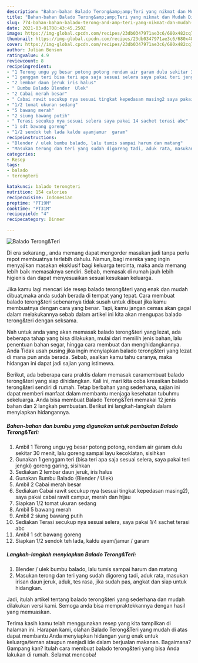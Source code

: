 ```yaml
---
description: "Bahan-bahan Balado Terong&amp;amp;Teri yang nikmat dan Mudah Dibuat"
title: "Bahan-bahan Balado Terong&amp;amp;Teri yang nikmat dan Mudah Dibuat"
slug: 774-bahan-bahan-balado-terong-and-amp-teri-yang-nikmat-dan-mudah-dibuat
date: 2021-03-01T08:43:45.250Z
image: https://img-global.cpcdn.com/recipes/23db0347971ae3c6/680x482cq70/balado-terongteri-foto-resep-utama.jpg
thumbnail: https://img-global.cpcdn.com/recipes/23db0347971ae3c6/680x482cq70/balado-terongteri-foto-resep-utama.jpg
cover: https://img-global.cpcdn.com/recipes/23db0347971ae3c6/680x482cq70/balado-terongteri-foto-resep-utama.jpg
author: Julian Benson
ratingvalue: 4.9
reviewcount: 8
recipeingredient:
- "1 Terong ungu yg besar potong potong rendam air garam dulu sekitar 30 menit lalu goreng sampai layu kecoklatan sisihkan"
- "1 genggam teri bisa teri apa saja sesuai selera saya pakai teri jengki goreng garing sisihkan"
- "2 lembar daun jeruk iris halus"
- " Bumbu Balado Blender  Ulek"
- "2 Cabai merah besar"
- " Cabai rawit secukup nya sesuai tingkat kepedasan masing2 saya pakai cabai rawit campur merah dan hijau"
- "1/2 tomat ukuran sedang"
- "5 bawang merah"
- "2 siung bawang putih"
- " Terasi secukup nya sesuai selera saya pakai 14 sachet terasi abc"
- "1 sdt bawang goreng"
- "1/2 sendok teh lada kaldu ayamjamur  garam"
recipeinstructions:
- "Blender / ulek bumbu balado, lalu tumis sampai harum dan matang"
- "Masukan terong dan teri yang sudah digoreng tadi, aduk rata, masukan irisan daun jeruk, aduk, tes rasa, jika sudah pas, angkat dan siap untuk hidangkan."
categories:
- Resep
tags:
- balado
- terongteri

katakunci: balado terongteri 
nutrition: 154 calories
recipecuisine: Indonesian
preptime: "PT19M"
cooktime: "PT31M"
recipeyield: "4"
recipecategory: Dinner

---
```



![Balado Terong&amp;Teri](https://img-global.cpcdn.com/recipes/23db0347971ae3c6/680x482cq70/balado-terongteri-foto-resep-utama.jpg)

Di era  sekarang , anda memang dapat mengorder masakan jadi tanpa perlu repot membuatnya terlebih dahulu. Namun, bagi mereka yang ingin menyajikan masakan eksklusif bagi keluarga tercinta, maka anda memang lebih baik memasaknya sendiri. Sebab, memasak di rumah jauh lebih higienis dan dapat menyesuaikan sesuai kesukaan keluarga.

Jika kamu lagi mencari ide resep balado terong&amp;teri yang enak dan mudah dibuat,maka anda sudah berada di tempat yang tepat. Cara membuat balado terong&amp;teri  sebenarnya tidak susah untuk dibuat jika kamu membuatnya dengan cara yang benar. Tapi, kamu jangan cemas akan gagal dalam melakukannya 
sebab dalam artikel ini kita akan mengupas balado terong&amp;teri dengan seksama.  



Nah untuk anda yang akan memasak balado terong&amp;teri yang lezat, ada beberapa tahap yang bisa dilakukan, mulai dari memilih jenis bahan, lalu penentuan bahan segar, hingga cara membuat dan menghidangkannya. Anda Tidak usah pusing jika ingin menyiapkan balado terong&amp;teri yang lezat di mana pun anda berada. Sebab, asalkan kamu  tahu caranya, maka hidangan ini dapat jadi sajian yang istimewa.

Berikut, ada beberapa cara praktis  dalam memasak caramembuat balado terong&amp;teri yang siap dihidangkan. Kali ini, mari kita coba kreasikan balado terong&amp;teri sendiri di rumah. Tetap berbahan yang sederhana, sajian ini dapat memberi manfaat dalam membantu menjaga kesehatan tubuhmu sekeluarga. Anda bisa membuat Balado Terong&amp;Teri memakai 12 jenis bahan dan 2 langkah pembuatan. Berikut ini langkah-langkah dalam menyiapkan hidangannya.

<!--inarticleads1-->

##### Bahan-bahan dan bumbu yang digunakan untuk pembuatan Balado Terong&amp;Teri:

1. Ambil 1 Terong ungu yg besar potong potong, rendam air garam dulu sekitar 30 menit, lalu goreng sampai layu kecoklatan, sisihkan
1. Gunakan 1 genggam teri (bisa teri apa saja sesuai selera, saya pakai teri jengki) goreng garing, sisihkan
1. Sediakan 2 lembar daun jeruk, iris halus
1. Gunakan  Bumbu Balado (Blender / Ulek)
1. Ambil 2 Cabai merah besar
1. Sediakan  Cabai rawit secukup nya (sesuai tingkat kepedasan masing2), saya pakai cabai rawit campur, merah dan hijau
1. Siapkan 1/2 tomat ukuran sedang
1. Ambil 5 bawang merah
1. Ambil 2 siung bawang putih
1. Sediakan  Terasi secukup nya sesuai selera, saya pakai 1/4 sachet terasi abc
1. Ambil 1 sdt bawang goreng
1. Siapkan 1/2 sendok teh lada, kaldu ayam/jamur / garam




<!--inarticleads2-->

##### Langkah-langkah menyiapkan Balado Terong&amp;Teri:

1. Blender / ulek bumbu balado, lalu tumis sampai harum dan matang
1. Masukan terong dan teri yang sudah digoreng tadi, aduk rata, masukan irisan daun jeruk, aduk, tes rasa, jika sudah pas, angkat dan siap untuk hidangkan.




Jadi, itulah artikel tentang  balado terong&amp;teri  yang sederhana dan mudah dilakukan versi kami. Semoga anda bisa mempraktekkannya dengan hasil yang memuaskan. 

Terima kasih kamu telah menggunakan resep yang kita tampilkan di halaman ini. Harapan kami, olahan  Balado Terong&amp;Teri yang mudah di atas dapat membantu Anda menyiapkan hidangan yang enak untuk keluarga/teman ataupun menjadi ide dalam berjualan makanan. Bagaimana? Gampang kan? Itulah cara membuat balado terong&amp;teri yang bisa Anda lakukan di rumah. Selamat mencoba!

